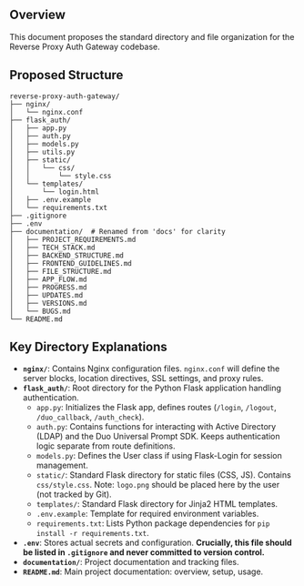 ## Overview

This document proposes the standard directory and file organization for the Reverse Proxy Auth Gateway codebase.

## Proposed Structure

```
reverse-proxy-auth-gateway/
├── nginx/
│   └── nginx.conf
├── flask_auth/
│   ├── app.py
│   ├── auth.py
│   ├── models.py
│   ├── utils.py
│   ├── static/
│   │   └── css/
│   │       └── style.css
│   └── templates/
│       └── login.html
│   ├── .env.example
│   └── requirements.txt
├── .gitignore
├── .env
├── documentation/  # Renamed from 'docs' for clarity
│   ├── PROJECT_REQUIREMENTS.md
│   ├── TECH_STACK.md
│   ├── BACKEND_STRUCTURE.md
│   ├── FRONTEND_GUIDELINES.md
│   ├── FILE_STRUCTURE.md
│   ├── APP_FLOW.md
│   ├── PROGRESS.md
│   ├── UPDATES.md
│   ├── VERSIONS.md
│   └── BUGS.md
└── README.md
```

## Key Directory Explanations

*   **`nginx/`**: Contains Nginx configuration files. `nginx.conf` will define the server blocks, location directives, SSL settings, and proxy rules.
*   **`flask_auth/`**: Root directory for the Python Flask application handling authentication.
    *   `app.py`: Initializes the Flask app, defines routes (`/login`, `/logout`, `/duo_callback`, `/auth_check`).
    *   `auth.py`: Contains functions for interacting with Active Directory (LDAP) and the Duo Universal Prompt SDK. Keeps authentication logic separate from route definitions.
    *   `models.py`: Defines the User class if using Flask-Login for session management.
    *   `static/`: Standard Flask directory for static files (CSS, JS). Contains `css/style.css`. Note: `logo.png` should be placed here by the user (not tracked by Git).
    *   `templates/`: Standard Flask directory for Jinja2 HTML templates.
    *   `.env.example`: Template for required environment variables.
    *   `requirements.txt`: Lists Python package dependencies for `pip install -r requirements.txt`.
*   **`.env`**: Stores actual secrets and configuration. **Crucially, this file should be listed in `.gitignore` and never committed to version control.**
*   **`documentation/`**: Project documentation and tracking files.
*   **`README.md`**: Main project documentation: overview, setup, usage.
